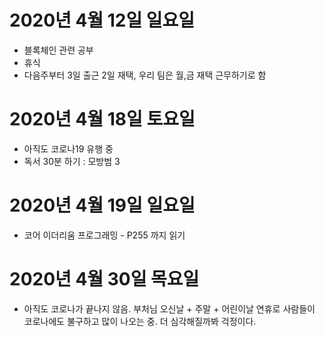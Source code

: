
# 2020년 4월 12일 일요일

- 블록체인 관련 공부
- 휴식
- 다음주부터 3일 출근 2일 재택, 우리 팀은 월,금 재택 근무하기로 함

# 2020년 4월 18일 토요일

- 아직도 코로나19 유행 중
- 독서 30분 하기 : 모방범 3

# 2020년 4월 19일 일요일

- 코어 이더리움 프로그래밍 - P255 까지 읽기

# 2020년 4월 30일 목요일 

- 아직도 코로나가 끝나지 않음. 부처님 오신날 + 주말 + 어린이날 연휴로 사람들이 코로나에도 불구하고 많이 나오는 중. 더 심각해질까봐 걱정이다.

